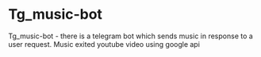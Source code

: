 # Tg_music-bot
Tg_music-bot - there is a telegram bot which sends music in response to a user request. Music exited youtube video using google api
